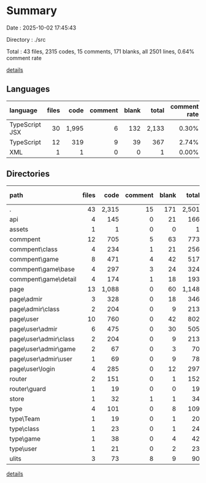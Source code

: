 # Summary

Date : 2025-10-02 17:45:43

Directory : ./src

Total : 43 files,  2315 codes, 15 comments, 171 blanks, all 2501 lines, 0.64% comment rate

[details](details.md)

## Languages
| language | files | code | comment | blank | total | comment rate |
| :--- | ---: | ---: | ---: | ---: | ---: | ---: |
| TypeScript JSX | 30 | 1,995 | 6 | 132 | 2,133 | 0.30% |
| TypeScript | 12 | 319 | 9 | 39 | 367 | 2.74% |
| XML | 1 | 1 | 0 | 0 | 1 | 0.00% |

## Directories
| path | files | code | comment | blank | total | comment rate |
| :--- | ---: | ---: | ---: | ---: | ---: | ---: |
| . | 43 | 2,315 | 15 | 171 | 2,501 | 0.64% |
| api | 4 | 145 | 0 | 21 | 166 | 0.00% |
| assets | 1 | 1 | 0 | 0 | 1 | 0.00% |
| commpent | 12 | 705 | 5 | 63 | 773 | 0.70% |
| commpent\class | 4 | 234 | 1 | 21 | 256 | 0.43% |
| commpent\game | 8 | 471 | 4 | 42 | 517 | 0.84% |
| commpent\game\base | 4 | 297 | 3 | 24 | 324 | 1.00% |
| commpent\game\detail | 4 | 174 | 1 | 18 | 193 | 0.57% |
| page | 13 | 1,088 | 0 | 60 | 1,148 | 0.00% |
| page\admir | 3 | 328 | 0 | 18 | 346 | 0.00% |
| page\admir\class | 2 | 204 | 0 | 9 | 213 | 0.00% |
| page\user | 10 | 760 | 0 | 42 | 802 | 0.00% |
| page\user\admir | 6 | 475 | 0 | 30 | 505 | 0.00% |
| page\user\admir\class | 2 | 204 | 0 | 9 | 213 | 0.00% |
| page\user\admir\game | 2 | 67 | 0 | 3 | 70 | 0.00% |
| page\user\admir\user | 1 | 69 | 0 | 9 | 78 | 0.00% |
| page\user\login | 4 | 285 | 0 | 12 | 297 | 0.00% |
| router | 2 | 151 | 0 | 1 | 152 | 0.00% |
| router\guard | 1 | 19 | 0 | 0 | 19 | 0.00% |
| store | 1 | 32 | 1 | 1 | 34 | 3.03% |
| type | 4 | 101 | 0 | 8 | 109 | 0.00% |
| type\Team | 1 | 19 | 0 | 1 | 20 | 0.00% |
| type\class | 1 | 23 | 0 | 1 | 24 | 0.00% |
| type\game | 1 | 38 | 0 | 4 | 42 | 0.00% |
| type\user | 1 | 21 | 0 | 2 | 23 | 0.00% |
| ulits | 3 | 73 | 8 | 9 | 90 | 9.88% |

[details](details.md)